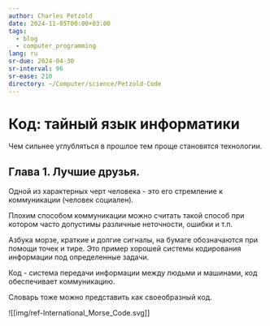 ```yaml
---
author: Charles Petzold
date: 2024-11-05T00:00+03:00
tags:
  - blog
  - computer_programming
lang: ru
sr-due: 2024-04-30
sr-interval: 96
sr-ease: 210
directory: ~/Computer/science/Petzold-Code
---
```


# Код: тайный язык информатики

Чем сильнее углубляться в прошлое тем проще становятся технологии.

## Глава 1. Лучшие друзья.

Одной из характерных черт человека - это его стремление к коммуникации (человек
социален).

Плохим способом коммуникации можно считать такой способ при котором часто
допустимы различные неточности, ошибки и т.п.

Азбука морзе, краткие и долгие сигналы, на бумаге обозначаются при помощи точек
и тире. Это пример хорошей системы кодирования информации под определенные
задачи.

Код - система передачи информации между людьми и машинами, код обеспечивает
коммуникацию.

Словарь тоже можно представить как своеобразный код.

![[img/ref-International_Morse_Code.svg]]
